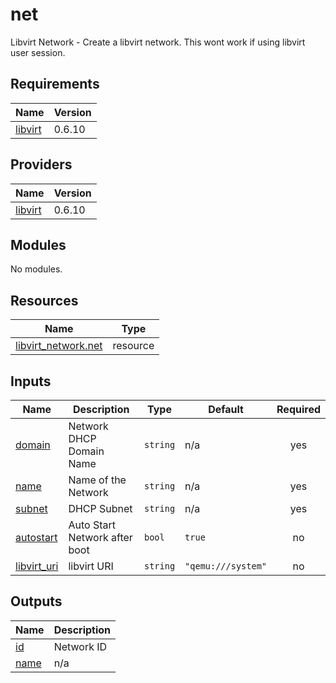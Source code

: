# net

Libvirt Network - Create a libvirt network. This wont work if using libvirt user session.

<!-- BEGIN_TF_DOCS -->

## Requirements

| Name | Version |
|------|---------|
| <a name="requirement_libvirt"></a> [libvirt](#requirement\_libvirt) | 0.6.10 |

## Providers

| Name | Version |
|------|---------|
| <a name="provider_libvirt"></a> [libvirt](#provider\_libvirt) | 0.6.10 |

## Modules

No modules.

## Resources

| Name | Type |
|------|------|
| [libvirt_network.net](https://registry.terraform.io/providers/dmacvicar/libvirt/0.6.10/docs/resources/network) | resource |

## Inputs

| Name | Description | Type | Default | Required |
|------|-------------|------|---------|:--------:|
| <a name="input_domain"></a> [domain](#input\_domain) | Network DHCP Domain Name | `string` | n/a | yes |
| <a name="input_name"></a> [name](#input\_name) | Name of the Network | `string` | n/a | yes |
| <a name="input_subnet"></a> [subnet](#input\_subnet) | DHCP Subnet | `string` | n/a | yes |
| <a name="input_autostart"></a> [autostart](#input\_autostart) | Auto Start Network after boot | `bool` | `true` | no |
| <a name="input_libvirt_uri"></a> [libvirt\_uri](#input\_libvirt\_uri) | libvirt URI | `string` | `"qemu:///system"` | no |

## Outputs

| Name | Description |
|------|-------------|
| <a name="output_id"></a> [id](#output\_id) | Network ID |
| <a name="output_name"></a> [name](#output\_name) | n/a |

<!-- END_TF_DOCS -->
